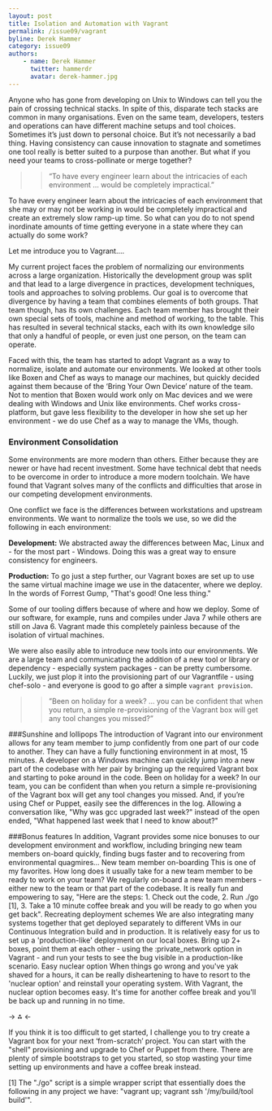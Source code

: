 ```yaml
---
layout: post
title: Isolation and Automation with Vagrant
permalink: /issue09/vagrant
byline: Derek Hammer
category: issue09
authors:
    - name: Derek Hammer
      twitter: hammerdr
      avatar: derek-hammer.jpg
---
```

Anyone who has gone from developing on Unix to Windows can tell you the pain of crossing technical stacks. In spite of this, disparate tech stacks are common in many organisations. Even on the same team, developers, testers and operations can have different machine setups and tool choices. Sometimes it’s just down to personal choice. But it’s not necessarily a bad thing. Having consistency can cause innovation to stagnate and sometimes one tool really is better suited to a purpose than another. But what if you need your teams to cross-pollinate or merge together? 

>> “To have every engineer learn about the intricacies of each environment … would be completely impractical.”

To have every engineer learn about the intricacies of each environment that she may or may not be working in would be completely impractical and create an extremely slow ramp-up time. So what can you do to not spend inordinate amounts of time getting everyone in a state where they can actually do some work?  

Let me introduce you to Vagrant….

My current project faces the problem of normalizing our environments across a large organization. Historically the development group was split and that lead to a large divergence in practices, development techniques, tools and approaches to solving problems. Our goal is to overcome that divergence by having a team that combines elements of both groups. That team though, has its own challenges. Each team member has brought their own special sets of tools, machine and method of working, to the table. This has resulted in several technical stacks, each with its own knowledge silo that only a handful of people, or even just one person, on the team can operate.

Faced with this, the team has started to adopt Vagrant as a way to normalize, isolate and automate our environments. We looked at other tools like Boxen and Chef as ways to manage our machines, but quickly decided against them because of the ‘Bring Your Own Device’ nature of the team. Not to mention that Boxen would work only on Mac devices and we were dealing with Windows and Unix like environments. Chef works cross-platform, but gave less flexibility to the developer in how she set up her environment - we do use Chef as a way to manage the VMs, though.

### Environment Consolidation
Some environments are more modern than others. Either because they are newer or have had recent investment. Some have technical debt that needs to be overcome in order to introduce a more modern toolchain. We have found that Vagrant solves many of the conflicts and difficulties that arose in our competing development environments. 

One conflict we face is the differences between workstations and upstream environments. We want to normalize the tools we use, so we did the following in each environment:

<b>Development:</b> We abstracted away the differences between Mac, Linux and - for the most part - Windows. Doing this was a great way to ensure consistency for engineers.

<b>Production:</b> To go just a step further, our Vagrant boxes are set up to use the same virtual machine image we use in the datacenter, where we deploy. In the words of Forrest Gump, "That's good! One less thing." 

Some of our tooling differs because of where and how we deploy. Some of our software, for example, runs and compiles under Java 7 while others are still on Java 6. Vagrant made this completely painless because of the isolation of virtual machines.

We were also easily able to introduce new tools into our environments. We are a large team and communicating the addition of a new tool or library or dependency - especially system packages - can be pretty cumbersome. Luckily, we just plop it into the provisioning part of our Vagrantfile - using chef-solo - and everyone is good to go after a simple `vagrant provision`.

>> ”Been on holiday for a week? ... you can be confident that when you return, a simple re-provisioning of the Vagrant box will get any tool changes you missed?”

###Sunshine and lollipops
The introduction of Vagrant into our environment allows for any team member to jump confidently from one part of our code to another. They can have a fully functioning environment in at most, 15 minutes. A developer on a Windows machine can quickly jump into a new part of the codebase with her pair by bringing up the required Vagrant box and starting to poke around in the code. Been on holiday for a week? In our team, you can be confident than when you return a simple re-provisioning of the Vagrant box will get any tool changes you missed. And, if you’re using Chef or Puppet, easily see the differences in the log. Allowing a conversation like, "Why was gcc upgraded last week?" instead of the open ended, "What happened last week that I need to know about?"

###Bonus features
In addition, Vagrant provides some nice bonuses to our development environment and workflow, including bringing new team members on-board quickly, finding bugs faster and to recovering from environmental quagmires...
New team member on-boarding
This is one of my favorites. How long does it usually take for a new team member to be ready to work on your team? We regularly on-board a new team members - either new to the team or that part of the codebase. It is really fun and empowering to say, "Here are the steps: 1. Check out the code, 2. Run ./go [1], 3. Take a 10 minute coffee break and you will be ready to go when you get back".
Recreating deployment schemes
We are also integrating many systems together that get deployed separately to different VMs in our Continuous Integration build and in production. It is relatively easy for us to set up a 'production-like' deployment on our local boxes. Bring up 2+ boxes, point them at each other - using the :private_network option in Vagrant - and run your tests to see the bug visible in a production-like scenario.
Easy nuclear option
When things go wrong and you've yak shaved for a hours, it can be really disheartening to have to resort to the 'nuclear option' and reinstall your operating system. With Vagrant, the nuclear option becomes easy. It's time for another coffee break and you'll be back up and running in no time.

-> ⁂ <-

If you think it is too difficult to get started, I challenge you to try create a Vagrant box for your next ‘from-scratch’ project. You can start with the "shell" provisioning and upgrade to Chef or Puppet from there. There are plenty of simple bootstraps to get you started, so stop wasting your time setting up environments and have a coffee break instead.

[1] The "./go" script is a simple wrapper script that essentially does the following in any project we have: "vagrant up; vagrant ssh '/my/build/tool build'".


